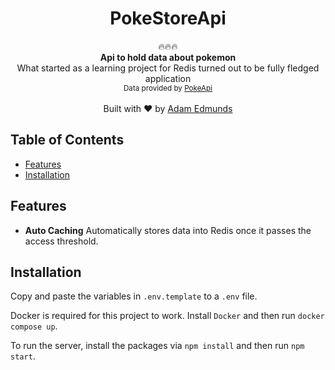 <h1 align="center">PokeStoreApi</h1>

<div align="center">
  🔥🔥🔥
</div>
<div align="center">
  <strong>Api to hold data about pokemon</strong>
</div>
<div align="center">
  What started as a learning project for Redis turned out to be fully fledged application
</div>
<div align="center">
  <sub>Data provided by <a href="https://pokeapi.co/">PokeApi</a></sub>
</div>

<br />

<div align="center">
  Built with ❤️ by
  <a href="https://github.com/adamedmunds">Adam Edmunds</a>
</sub>
</div>

## Table of Contents

- [Features](#features)
- [Installation](#installation)

## Features

- **Auto Caching** Automatically stores data into Redis once it passes the access threshold.

## Installation

Copy and paste the variables in `.env.template` to a `.env` file.

Docker is required for this project to work. Install `Docker` and then run `docker compose up`.

To run the server, install the packages via `npm install` and then run `npm start`.
